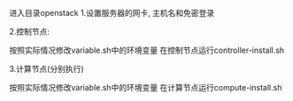 进入目录openstack
1.设置服务器的网卡, 主机名和免密登录

2.控制节点:

按照实际情况修改variable.sh中的环境变量
在控制节点运行controller-install.sh

3.计算节点(分别执行)

按照实际情况修改variable.sh中的环境变量
在计算节点运行compute-install.sh
